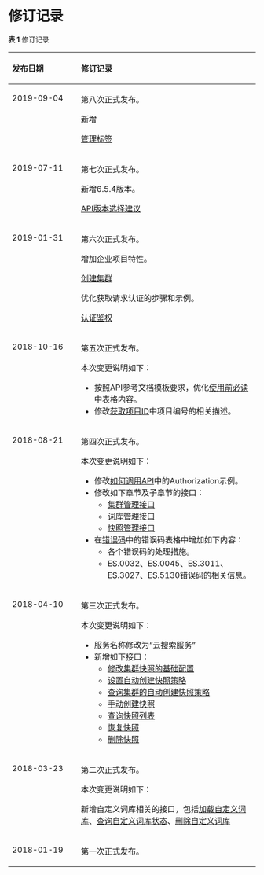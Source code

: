 # 修订记录<a name="css_03_0024"></a>

**表 1**  修订记录

<a name="table15116632103320"></a>
<table><thead align="left"><tr id="row81166322334"><th class="cellrowborder" valign="top" width="27.779999999999998%" id="mcps1.2.3.1.1"><p id="p1210145319339"><a name="p1210145319339"></a><a name="p1210145319339"></a>发布日期</p>
</th>
<th class="cellrowborder" valign="top" width="72.22%" id="mcps1.2.3.1.2"><p id="p6210175311339"><a name="p6210175311339"></a><a name="p6210175311339"></a>修订记录</p>
</th>
</tr>
</thead>
<tbody><tr id="row202101625175411"><td class="cellrowborder" valign="top" width="27.779999999999998%" headers="mcps1.2.3.1.1 "><p id="p189515335545"><a name="p189515335545"></a><a name="p189515335545"></a>2019-09-04</p>
</td>
<td class="cellrowborder" valign="top" width="72.22%" headers="mcps1.2.3.1.2 "><p id="p15951433175420"><a name="p15951433175420"></a><a name="p15951433175420"></a>第八次正式发布。</p>
<p id="p39533345415"><a name="p39533345415"></a><a name="p39533345415"></a>新增</p>
<p id="p109533385418"><a name="p109533385418"></a><a name="p109533385418"></a><a href="管理标签.md">管理标签</a></p>
</td>
</tr>
<tr id="row4581162911448"><td class="cellrowborder" valign="top" width="27.779999999999998%" headers="mcps1.2.3.1.1 "><p id="p125821629184419"><a name="p125821629184419"></a><a name="p125821629184419"></a>2019-07-11</p>
</td>
<td class="cellrowborder" valign="top" width="72.22%" headers="mcps1.2.3.1.2 "><p id="p17582152915440"><a name="p17582152915440"></a><a name="p17582152915440"></a>第七次正式发布。</p>
<p id="p74421153104415"><a name="p74421153104415"></a><a name="p74421153104415"></a>新增6.5.4版本。</p>
<p id="p179460594210"><a name="p179460594210"></a><a name="p179460594210"></a><a href="API版本选择建议.md">API版本选择建议</a></p>
</td>
</tr>
<tr id="row11831203352310"><td class="cellrowborder" valign="top" width="27.779999999999998%" headers="mcps1.2.3.1.1 "><p id="p16832163311234"><a name="p16832163311234"></a><a name="p16832163311234"></a>2019-01-31</p>
</td>
<td class="cellrowborder" valign="top" width="72.22%" headers="mcps1.2.3.1.2 "><p id="p153911059134310"><a name="p153911059134310"></a><a name="p153911059134310"></a>第六次正式发布。</p>
<p id="p17832133322316"><a name="p17832133322316"></a><a name="p17832133322316"></a>增加企业项目特性。</p>
<p id="p12808115352313"><a name="p12808115352313"></a><a name="p12808115352313"></a><a href="创建集群.md">创建集群</a></p>
<p id="p81795101240"><a name="p81795101240"></a><a name="p81795101240"></a>优化获取请求认证的步骤和示例。</p>
<p id="p1988122810245"><a name="p1988122810245"></a><a name="p1988122810245"></a><a href="认证鉴权.md">认证鉴权</a></p>
</td>
</tr>
<tr id="row1049135816337"><td class="cellrowborder" valign="top" width="27.779999999999998%" headers="mcps1.2.3.1.1 "><p id="p750125883317"><a name="p750125883317"></a><a name="p750125883317"></a>2018-10-16</p>
</td>
<td class="cellrowborder" valign="top" width="72.22%" headers="mcps1.2.3.1.2 "><p id="p39788313611"><a name="p39788313611"></a><a name="p39788313611"></a>第五次正式发布。</p>
<p id="p13978173143610"><a name="p13978173143610"></a><a name="p13978173143610"></a>本次变更说明如下：</p>
<a name="ul145521411153720"></a><a name="ul145521411153720"></a><ul id="ul145521411153720"><li>按照API参考文档模板要求，优化<a href="使用前必读.md">使用前必读</a>中表格内容。</li><li>修改<a href="获取项目ID.md">获取项目ID</a>中项目编号的相关描述。</li></ul>
</td>
</tr>
<tr id="row14160111191320"><td class="cellrowborder" valign="top" width="27.779999999999998%" headers="mcps1.2.3.1.1 "><p id="p1516015115137"><a name="p1516015115137"></a><a name="p1516015115137"></a>2018-08-21</p>
</td>
<td class="cellrowborder" valign="top" width="72.22%" headers="mcps1.2.3.1.2 "><p id="p31609119130"><a name="p31609119130"></a><a name="p31609119130"></a>第四次正式发布。</p>
<p id="p5521231351"><a name="p5521231351"></a><a name="p5521231351"></a>本次变更说明如下：</p>
<a name="ul1873692413370"></a><a name="ul1873692413370"></a><ul id="ul1873692413370"><li>修改<a href="如何调用API.md">如何调用API</a>中的Authorization示例。</li><li>修改如下章节及子章节的接口：<a name="ul5736112453715"></a><a name="ul5736112453715"></a><ul id="ul5736112453715"><li><a href="创建集群.md">集群管理接口</a></li><li><a href="加载自定义词库.md">词库管理接口</a></li><li><a href="自动设置集群快照的基础配置.md">快照管理接口</a></li></ul>
</li><li>在<a href="错误码.md">错误码</a>中的错误码表格中增加如下内容：<a name="ul1972736183912"></a><a name="ul1972736183912"></a><ul id="ul1972736183912"><li>各个错误码的处理措施。</li><li>ES.0032、ES.0045、ES.3011、ES.3027、ES.5130错误码的相关信息。</li></ul>
</li></ul>
</td>
</tr>
<tr id="row9116183253319"><td class="cellrowborder" valign="top" width="27.779999999999998%" headers="mcps1.2.3.1.1 "><p id="p1210175343319"><a name="p1210175343319"></a><a name="p1210175343319"></a>2018-04-10</p>
</td>
<td class="cellrowborder" valign="top" width="72.22%" headers="mcps1.2.3.1.2 "><p id="p11381116183514"><a name="p11381116183514"></a><a name="p11381116183514"></a>第三次正式发布。</p>
<p id="p1514018273354"><a name="p1514018273354"></a><a name="p1514018273354"></a>本次变更说明如下：</p>
<a name="ul62101453133310"></a><a name="ul62101453133310"></a><ul id="ul62101453133310"><li>服务名称修改为“云搜索服务”</li><li>新增如下接口：<a name="ul1748383141518"></a><a name="ul1748383141518"></a><ul id="ul1748383141518"><li><a href="修改集群快照的基础配置.md">修改集群快照的基础配置</a></li><li><a href="设置自动创建快照策略.md">设置自动创建快照策略</a></li><li><a href="查询集群的自动创建快照策略.md">查询集群的自动创建快照策略</a></li><li><a href="手动创建快照.md">手动创建快照</a></li><li><a href="查询快照列表.md">查询快照列表</a></li><li><a href="恢复快照.md">恢复快照</a></li><li><a href="删除快照.md">删除快照</a></li></ul>
</li></ul>
</td>
</tr>
<tr id="row311673210337"><td class="cellrowborder" valign="top" width="27.779999999999998%" headers="mcps1.2.3.1.1 "><p id="p321965313310"><a name="p321965313310"></a><a name="p321965313310"></a>2018-03-23</p>
</td>
<td class="cellrowborder" valign="top" width="72.22%" headers="mcps1.2.3.1.2 "><p id="p10843835352"><a name="p10843835352"></a><a name="p10843835352"></a>第二次正式发布。</p>
<p id="p35861345123511"><a name="p35861345123511"></a><a name="p35861345123511"></a>本次变更说明如下：</p>
<p id="p822615533331"><a name="p822615533331"></a><a name="p822615533331"></a>新增自定义词库相关的接口，包括<a href="加载自定义词库.md">加载自定义词库</a>、<a href="查询自定义词库状态.md">查询自定义词库状态</a>、<a href="删除自定义词库.md">删除自定义词库</a></p>
</td>
</tr>
<tr id="row17116183243319"><td class="cellrowborder" valign="top" width="27.779999999999998%" headers="mcps1.2.3.1.1 "><p id="p222645310338"><a name="p222645310338"></a><a name="p222645310338"></a>2018-01-19</p>
</td>
<td class="cellrowborder" valign="top" width="72.22%" headers="mcps1.2.3.1.2 "><p id="p1822616533335"><a name="p1822616533335"></a><a name="p1822616533335"></a>第一次正式发布。</p>
</td>
</tr>
</tbody>
</table>

